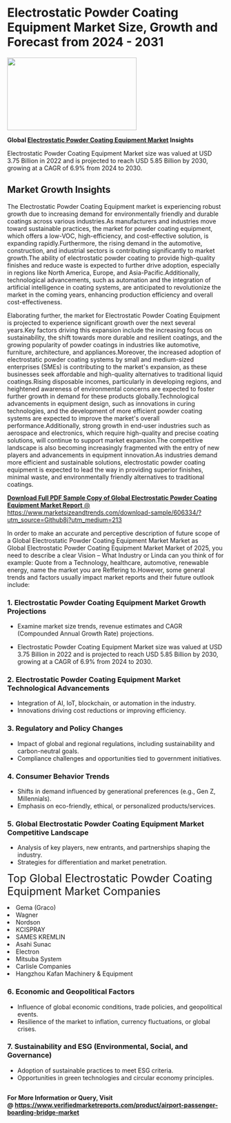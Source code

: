<H1>Electrostatic Powder Coating Equipment Market Size, Growth and Forecast from 2024 - 2031</H1><img class="aligncenter size-medium wp-image-584254" src="https://thirdeyenews.in/wp-content/uploads/2024/09/Global-Market-Research-300x168.jpeg" alt="" width="300" height="168" /><p><strong>Global&nbsp;<a href="https://www.marketsizeandtrends.com/download-sample/606334/?utm_source=Github8j?utm_medium=213">Electrostatic Powder Coating Equipment Market</a> Insights</strong></p><p>Electrostatic Powder Coating Equipment Market size was valued at USD 3.75 Billion in 2022 and is projected to reach USD 5.85 Billion by 2030, growing at a CAGR of 6.9% from 2024 to 2030.</p><p><h2>Market Growth Insights</h2> <p>The Electrostatic Powder Coating Equipment market is experiencing robust growth due to increasing demand for environmentally friendly and durable coatings across various industries.As manufacturers and industries move toward sustainable practices, the market for powder coating equipment, which offers a low-VOC, high-efficiency, and cost-effective solution, is expanding rapidly.Furthermore, the rising demand in the automotive, construction, and industrial sectors is contributing significantly to market growth.The ability of electrostatic powder coating to provide high-quality finishes and reduce waste is expected to further drive adoption, especially in regions like North America, Europe, and Asia-Pacific.Additionally, technological advancements, such as automation and the integration of artificial intelligence in coating systems, are anticipated to revolutionize the market in the coming years, enhancing production efficiency and overall cost-effectiveness.</p> <p><a href="download_sample_link"></a></p> <p>Elaborating further, the market for Electrostatic Powder Coating Equipment is projected to experience significant growth over the next several years.Key factors driving this expansion include the increasing focus on sustainability, the shift towards more durable and resilient coatings, and the growing popularity of powder coatings in industries like automotive, furniture, architecture, and appliances.Moreover, the increased adoption of electrostatic powder coating systems by small and medium-sized enterprises (SMEs) is contributing to the market's expansion, as these businesses seek affordable and high-quality alternatives to traditional liquid coatings.Rising disposable incomes, particularly in developing regions, and heightened awareness of environmental concerns are expected to foster further growth in demand for these products globally.Technological advancements in equipment design, such as innovations in curing technologies, and the development of more efficient powder coating systems are expected to improve the market's overall performance.Additionally, strong growth in end-user industries such as aerospace and electronics, which require high-quality and precise coating solutions, will continue to support market expansion.The competitive landscape is also becoming increasingly fragmented with the entry of new players and advancements in equipment innovation.As industries demand more efficient and sustainable solutions, electrostatic powder coating equipment is expected to lead the way in providing superior finishes, minimal waste, and environmentally friendly alternatives to traditional coatings.<p><a href="get_more_link"></p><p><span class=""><strong>Download Full PDF Sample Copy of Global Electrostatic Powder Coating Equipment Market Report</strong> @ <a href="https://www.marketsizeandtrends.com/download-sample/606334/?utm_source=Github8j?utm_medium=213" target="_blank">https://www.marketsizeandtrends.com/download-sample/606334/?utm_source=Github8j?utm_medium=213</a></span></p><p>In order to make an accurate and perceptive description of future scope of a Global&nbsp;Electrostatic Powder Coating Equipment Market Market as Global&nbsp;Electrostatic Powder Coating Equipment Market Market of 2025, you need to describe a clear Vision &ndash; What Industry or Linda can you think of for example: Quote from a Technology, healthcare, automotive, renewable energy, name the market you are Reffering to.However, some general trends and factors usually impact market reports and their future outlook include:</p><h3>1.&nbsp;<strong>Electrostatic Powder Coating Equipment Market Growth Projections</strong></h3><ul><li>Examine market size trends, revenue estimates and CAGR (Compounded Annual Growth Rate) projections.</li><li><p>Electrostatic Powder Coating Equipment Market size was valued at USD 3.75 Billion in 2022 and is projected to reach USD 5.85 Billion by 2030, growing at a CAGR of 6.9% from 2024 to 2030.</p></li></ul><h3>2.&nbsp;<strong>Electrostatic Powder Coating Equipment Market Technological Advancements</strong></h3><ul><li>Integration of AI, IoT, blockchain, or automation in the industry.</li><li>Innovations driving cost reductions or improving efficiency.</li></ul><h3>3.&nbsp;<strong>Regulatory and Policy Changes</strong></h3><ul><li>Impact of global and regional regulations, including sustainability and carbon-neutral goals.</li><li>Compliance challenges and opportunities tied to government initiatives.</li></ul><h3>4.&nbsp;<strong>Consumer Behavior Trends</strong></h3><ul><li>Shifts in demand influenced by generational preferences (e.g., Gen Z, Millennials).</li><li>Emphasis on eco-friendly, ethical, or personalized products/services.</li></ul><h3>5.&nbsp;<strong>Global Electrostatic Powder Coating Equipment Market Competitive Landscape</strong></h3><ul><li>Analysis of key players, new entrants, and partnerships shaping the industry.</li><li>Strategies for differentiation and market penetration.</li></ul><p data-pm-slice="1 1 []"><span style="color: inherit; font-family: inherit; font-size: 25px;">Top Global Electrostatic Powder Coating Equipment Market Companies</span></p><div class="" data-test-id=""><p><li>Gema (Graco)</li><li> Wagner</li><li> Nordson</li><li> KCISPRAY</li><li> SAMES KREMLIN</li><li> Asahi Sunac</li><li> Electron</li><li> Mitsuba System</li><li> Carlisle Companies</li><li> Hangzhou Kafan Machinery & Equipment</li></p></div><h3>6.&nbsp;<strong>Economic and Geopolitical Factors</strong></h3><ul><li>Influence of global economic conditions, trade policies, and geopolitical events.</li><li>Resilience of the market to inflation, currency fluctuations, or global crises.</li></ul><h3>7.&nbsp;<strong>Sustainability and ESG (Environmental, Social, and Governance)</strong></h3><ul><li>Adoption of sustainable practices to meet ESG criteria.</li><li>Opportunities in green technologies and circular economy principles.</li></ul><h2><strong style="font-size: 14px;">For More Information or Query, Visit @&nbsp;</strong><a style="background-color: #ffffff; font-size: 14px;" href="https://www.marketsizeandtrends.com/report/electrostatic-powder-coating-equipment-market/" target="_blank">https://www.verifiedmarketreports.com/product/airport-passenger-boarding-bridge-market</a></h2>